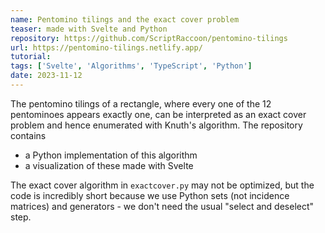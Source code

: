 ```yaml
---
name: Pentomino tilings and the exact cover problem
teaser: made with Svelte and Python
repository: https://github.com/ScriptRaccoon/pentomino-tilings
url: https://pentomino-tilings.netlify.app/
tutorial:
tags: ['Svelte', 'Algorithms', 'TypeScript', 'Python']
date: 2023-11-12
---
```


The pentomino tilings of a rectangle, where every one of the 12 pentominoes appears exactly one, can be interpreted as an exact cover problem and hence enumerated with Knuth's algorithm. The repository contains

- a Python implementation of this algorithm
- a visualization of these made with Svelte

The exact cover algorithm in `exactcover.py` may not be optimized, but the code is incredibly short because we use Python sets (not incidence matrices) and generators - we don't need the usual "select and deselect" step.
